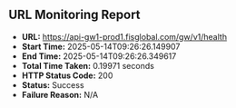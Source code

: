 ## URL Monitoring Report

- **URL:** https://api-gw1-prod1.fisglobal.com/gw/v1/health
- **Start Time:** 2025-05-14T09:26:26.149907
- **End Time:** 2025-05-14T09:26:26.349617
- **Total Time Taken:** 0.19971 seconds
- **HTTP Status Code:** 200
- **Status:** Success
- **Failure Reason:** N/A
